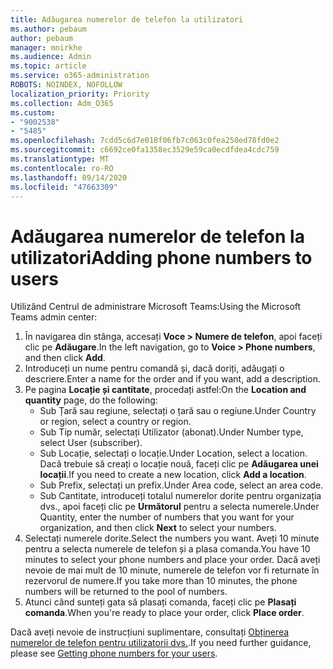```yaml
---
title: Adăugarea numerelor de telefon la utilizatori
ms.author: pebaum
author: pebaum
manager: mnirkhe
ms.audience: Admin
ms.topic: article
ms.service: o365-administration
ROBOTS: NOINDEX, NOFOLLOW
localization_priority: Priority
ms.collection: Adm_O365
ms.custom:
- "9002538"
- "5485"
ms.openlocfilehash: 7cdd5c6d7e018f06fb7c063c0fea250ed78fd0e2
ms.sourcegitcommit: c6692ce0fa1358ec3529e59ca0ecdfdea4cdc759
ms.translationtype: MT
ms.contentlocale: ro-RO
ms.lasthandoff: 09/14/2020
ms.locfileid: "47663309"
---
```

# <a name="adding-phone-numbers-to-users"></a><span data-ttu-id="9093d-102">Adăugarea numerelor de telefon la utilizatori</span><span class="sxs-lookup"><span data-stu-id="9093d-102">Adding phone numbers to users</span></span>

<span data-ttu-id="9093d-103">Utilizând Centrul de administrare Microsoft Teams:</span><span class="sxs-lookup"><span data-stu-id="9093d-103">Using the Microsoft Teams admin center:</span></span>

1. <span data-ttu-id="9093d-104">În navigarea din stânga, accesați **Voce > Numere de telefon**, apoi faceți clic pe **Adăugare**.</span><span class="sxs-lookup"><span data-stu-id="9093d-104">In the left navigation, go to **Voice > Phone numbers**, and then click **Add**.</span></span>
2. <span data-ttu-id="9093d-105">Introduceți un nume pentru comandă și, dacă doriți, adăugați o descriere.</span><span class="sxs-lookup"><span data-stu-id="9093d-105">Enter a name for the order and if you want, add a description.</span></span>
3. <span data-ttu-id="9093d-106">Pe pagina **Locație și cantitate**, procedați astfel:</span><span class="sxs-lookup"><span data-stu-id="9093d-106">On the **Location and quantity** page, do the following:</span></span>
    - <span data-ttu-id="9093d-107">Sub Țară sau regiune, selectați o țară sau o regiune.</span><span class="sxs-lookup"><span data-stu-id="9093d-107">Under Country or region, select a country or region.</span></span>
    - <span data-ttu-id="9093d-108">Sub Tip număr, selectați Utilizator (abonat).</span><span class="sxs-lookup"><span data-stu-id="9093d-108">Under Number type, select User (subscriber).</span></span>
    - <span data-ttu-id="9093d-109">Sub Locație, selectați o locație.</span><span class="sxs-lookup"><span data-stu-id="9093d-109">Under Location, select a location.</span></span> <span data-ttu-id="9093d-110">Dacă trebuie să creați o locație nouă, faceți clic pe **Adăugarea unei locații**.</span><span class="sxs-lookup"><span data-stu-id="9093d-110">If you need to create a new location, click **Add a location**.</span></span>
    - <span data-ttu-id="9093d-111">Sub Prefix, selectați un prefix.</span><span class="sxs-lookup"><span data-stu-id="9093d-111">Under Area code, select an area code.</span></span>
    - <span data-ttu-id="9093d-112">Sub Cantitate, introduceți totalul numerelor dorite pentru organizația dvs., apoi faceți clic pe **Următorul** pentru a selecta numerele.</span><span class="sxs-lookup"><span data-stu-id="9093d-112">Under Quantity, enter the number of numbers that you want for your organization, and then click **Next** to select your numbers.</span></span>
4. <span data-ttu-id="9093d-113">Selectați numerele dorite.</span><span class="sxs-lookup"><span data-stu-id="9093d-113">Select the numbers you want.</span></span> <span data-ttu-id="9093d-114">Aveți 10 minute pentru a selecta numerele de telefon și a plasa comanda.</span><span class="sxs-lookup"><span data-stu-id="9093d-114">You have 10 minutes to select your phone numbers and place your order.</span></span> <span data-ttu-id="9093d-115">Dacă aveți nevoie de mai mult de 10 minute, numerele de telefon vor fi returnate în rezervorul de numere.</span><span class="sxs-lookup"><span data-stu-id="9093d-115">If you take more than 10 minutes, the phone numbers will be returned to the pool of numbers.</span></span>
5. <span data-ttu-id="9093d-116">Atunci când sunteți gata să plasați comanda, faceți clic pe **Plasați comanda**.</span><span class="sxs-lookup"><span data-stu-id="9093d-116">When you're ready to place your order, click **Place order**.</span></span>

<span data-ttu-id="9093d-117">Dacă aveți nevoie de instrucțiuni suplimentare, consultați [Obținerea numerelor de telefon pentru utilizatorii dvs.](https://docs.microsoft.com/microsoftteams/getting-phone-numbers-for-your-users).</span><span class="sxs-lookup"><span data-stu-id="9093d-117">If you need further guidance, please see [Getting phone numbers for your users](https://docs.microsoft.com/microsoftteams/getting-phone-numbers-for-your-users).</span></span>
